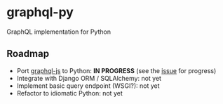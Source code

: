 # graphql-py

GraphQL implementation for Python

## Roadmap

* Port [graphql-js](https://github.com/graphql/graphql-js) to Python: **IN PROGRESS** (see the [issue](https://github.com/dittos/graphql-py/issues/1) for progress)
* Integrate with Django ORM / SQLAlchemy: not yet
* Implement basic query endpoint (WSGI?): not yet
* Refactor to idiomatic Python: not yet
